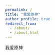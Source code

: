 ```yaml
---
permalink: /
title: "我爱原神"
author_profile: true
redirect_from: 
  - /about/
  - /about.html
---
```


我爱原神
